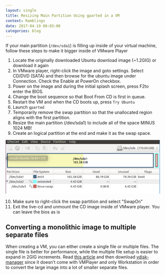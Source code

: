 ```yaml
---
layout: single
title: Resizing Main Partition Using gparted in a VM
context: Ramblings
date: 2017-04-19 08:03:00
categories: blog
---
```


If your main partition (`/dev/sda1`) is filling up inside of your virtual machine, follow these steps to make it bigger inside of VMware Player

1. Locate the originally downloaded Ubuntu download image (~1.2GIG) or download it again
2. In VMware player, right-click the image and goto settings. Select CD/DVD (SATA) and then browse for the ubuntu image under Connection. Check the Enable at PowerOn checkbox.
3. Power on the image and during the initial splash screen, press F2to enter the BIOS. 
4. Change the boot sequence so that Boot From CD is first in queue. 
5. Restart the VM and when the CD boots up, press `Try Ubuntu`
6. Launch `gparted`
7. Temporarily remove the swap partition so that the unallocated region aligns with the first partition. 
8. Resize the main partition (/dev/sda1) to include all of the space MINUS 1024 MB!
9. Create an logical partition at the end and make it as the swap space.

![QtCreator Cross-Compiler](/assets/images/gparted.PNG)

10. Make sure to right-click the swap partition and select "SwapOn" 
11. Exit the live-cd and unmount the CD image inside of VMware player. You can leave the bios as is

## Converting a monolithic image to multiple separate files

When creating a VM, you can either create a single file or multiple files. The single file is better for performance, while the multiple file setup is easier to expand in 2GIG increments. Read [this article](https://kb.vmware.com/selfservice/microsites/search.do?language=en_US&cmd=displayKC&externalId=2006898) and then download [vdisk-manager](https://kb.vmware.com/selfservice/microsites/search.do?language=en_US&cmd=displayKC&externalId=1023856) since it doesn't come with VMPlayer and only Workstation in order to convert the large image into a lot of smaller separate files.